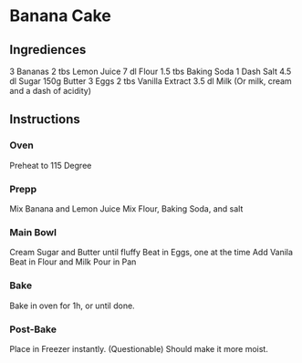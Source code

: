 # Banana Cake

## Ingrediences
3 Bananas
2 tbs Lemon Juice
7 dl Flour
1.5 tbs Baking Soda
1 Dash Salt
4.5 dl Sugar
150g Butter
3 Eggs
2 tbs Vanilla Extract
3.5 dl Milk (Or milk, cream and a dash of acidity)


## Instructions
### Oven 
Preheat to 115 Degree
### Prepp
Mix Banana and Lemon Juice
Mix Flour, Baking Soda, and salt
### Main Bowl
Cream Sugar and Butter until fluffy
Beat in Eggs, one at the time
Add Vanila
Beat in Flour and Milk
Pour in Pan
### Bake
Bake in oven for 1h, or until done.
### Post-Bake
Place in Freezer instantly. (Questionable) Should make it more moist.
